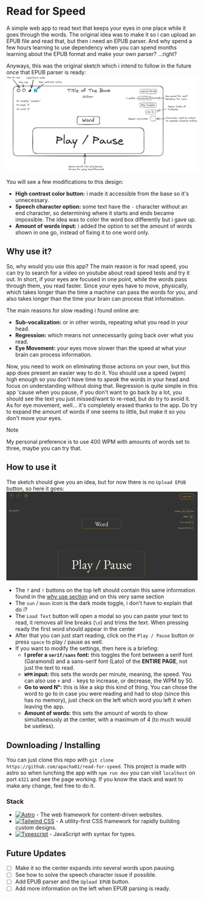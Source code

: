 # Read for Speed

A simple web app to read text that keeps your eyes in one place while it goes through the words. The original idea was to make it so i can upload an EPUB file and read that, but then i need an EPUB parser. And why spend a few hours learning to use dependency when you can spend months learning about the EPUB format and make your own parser? ...right?

Anyways, this was the original sketch which i intend to follow in the future once that EPUB parser is ready:
![Read for Speed web page sketch with excalidraw](./readme-imgs/reader-sketch.jpeg)

You will see a few modifications to this design:
* __High contrast color button:__ i made it accessible from the base so it's unnecessary.
* __Speech character option:__ some text have the `-` character without an end character, so determining where it starts and ends became impossible. The idea was to color the word box differently but i gave up.
* __Amount of words input:__ i added the option to set the amount of words shown in one go, instead of fixing it to one word only.

## Why use it?
So, why would you use this app? The main reason is for read speed, you can try to search for a video on youtube about read speed tests and try it out. In short, if your eyes are focused in one point, while the words pass through them, you read faster. Since your eyes have to move, physically, which takes longer than the time a machine can pass the words for you, and also takes longer than the time your brain can process that information.

The main reasons for slow reading i found online are:

* __Sub-vocalization:__ or in other words, repeating what you read in your head.
* __Regression:__ which means not unnecessarily going back over what you read.
* __Eye Movement:__ your eyes move slower than the speed at what your brain can process information.

Now, you need to work on eliminating those actions on your own, but this app does present an easier way to do it. You should use a speed (wpm) high enough so you don't have time to _speak_ the words in your head and focus on understanding without doing that. Regression is quite simple in this app 'cause when you pause, if you don't want to go back by a lot, you should see the text you just missed/want to re-read, but do try to avoid it. As for eye movement, well... it's completely erased thanks to the app. Do try to expand the amount of words if one seems to little, but make it so you don't move your eyes.

> [!NOTE]
> My personal preference is to use 400 WPM with amounts of words set to three, maybe you can try that.

## How to use it

The sketch should give you an idea, but for now there is no `Upload EPUB` button, so here it goes:
![Read for Speed web page image](./readme-imgs/rfs-web.png)

* The `?` and `!` buttons on the top left should contain this same information found in the [why use section](#why-use-it) and on this very same section
* The `sun` / `moon` icon is the dark mode toggle, i don't have to explain that do i?
* The `Load Text` button will open a modal so you can paste your text to read, it removes all line breaks (`\n`) and trims the text. When pressing ready the first word should appear in the center
* After that you can just start reading, click on the `Play / Pause` button or press `space` to play / pause as well.
* If you want to modify the settings, then here is a briefing:
  * __I prefer a `serif/sans` font:__ this toggles the font between a serif font (Garamond) and a sans-serif font (Lato) of the __ENTIRE PAGE__, not just the text to read.
  * __`WPM` input:__ this sets the words per minute, meaning, the speed. You can also use `+` and `-` keys to increase, or decrease, the WPM by 50.
  * __Go to word N°:__ this is like a _skip_ this kind of thing. You can chose the word to go to in case you were reading and had to stop (since this has no memory), just check on the left which word you left it when leaving the app.
  * __Amount of words:__ this sets the amount of words to show simultaneously at the center, with a maximum of 4 (to much would be useless).

## Downloading / Installing
You can just clone this repo with `git clone https://github.com/apacha01/read-for-speed`. This project is made with astro so when lunching the app with `npm run dev` you can visit `localhost` on port `4321` and see the page working. If you know the stack and want to make any change, feel free to do it.

### Stack
* [![Astro](https://img.shields.io/badge/Astro-fff?style=for-the-badge&logo=astro&logoColor=bd303a&color=352563)](https://astro.build/) - The web framework for content-driven websites.
* [![Tailwind CSS](https://img.shields.io/badge/Tailwind-ffffff?style=for-the-badge&logo=tailwindcss&logoColor=38bdf8)](https://tailwindcss.com/) - A utility-first CSS framework for rapidly building custom designs.
* [![Typescript](https://img.shields.io/badge/Typescript-007ACC?style=for-the-badge&logo=typescript&logoColor=white&color=blue)](https://www.typescriptlang.org/) - JavaScript with syntax for types.

## Future Updates
- [ ] Make it so the center expands into several words upon pausing.
- [ ] See how to solve the speech character issue if possible.
- [ ] Add EPUB parser and the `Upload EPUB` button.
- [ ] Add more information on the left when EPUB parsing is ready.
